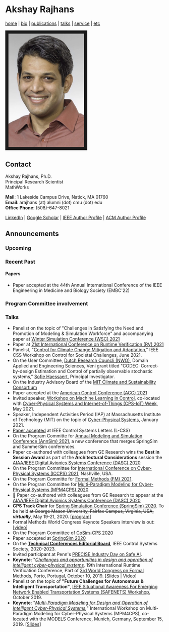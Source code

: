 # Akshay Rajhans
[home](index.html) \| [bio](bio.html) \| [publications](publications.html) \| [talks](talks.html) \| [service](service.html) \| [etc](etc.html)

<a><img src="files/pictures/AkshayPortrait.jpg" 
alt="Akshay Rajhans" width="240" border="10" /></a>

## Contact
Akshay Rajhans, Ph.D. <br/>
Principal Research Scientist <br/>
MathWorks <br/>

**Mail**: 1 Lakeside Campus Drive, Natick, MA 01760 <br/>
**Email**: arajhans (at) alumni (dot) cmu (dot) edu <br/>
**Office Phone**: (508)-647-8021

[LinkedIn](https://www.linkedin.com/in/rajhans) \| [Google Scholar](https://scholar.google.com/citations?user=522zploAAAAJ&hl=en&oi=ao) \| [IEEE Author Profile](https://ieeexplore.ieee.org/author/38232718800) \| [ACM Author Profile](https://dl.acm.org/profile/81421602783)

## Announcements
### Upcoming
### Recent Past
#### Papers
- Paper accepted at the 44th Annual International Conference of the IEEE Engineering in Medicine and Biology Society (EMBC'22) 
### Program Committee involvement
### Talks


- Panelist on the topic of "Challenges in Satisfying the Need and Promotion of Modeling & Simulation Workforce" and accompanying paper at [Winter Simulation Conference (WSC) 2021](http://meetings.informs.org/wordpress/wsc2021/) 
- Paper at [21st International Conference on Runtime Verification (RV) 2021](https://uva-mcps-lab.github.io/RV21/)
- Panelist, "[Control for Climate Change Mitigation and Adaptation](https://sites.google.com/view/ieee-css-societal-challenges/panels/control-for-climate)," IEEE CSS Workshop on Control for Societal Challenges, June 2021.
- On the User Committee, [Dutch Research Councli (NWO)](https://www.nwo.nl/en), Domain Applied and Engineering Sciences, Veni grant titled "CODEC: Correct-by-design Estimation and Control of partially observable stochastic systems," [Sofie Haessaert](https://www.sofiehaesaert.com/), Principal Investigator.
- On the Industry Advisory Board of the [MIT Climate and Sustainability Consortium](https://impactclimate.mit.edu/mathworks/)
- Paper accepted at the [American Control Conference (ACC) 2021](https://acc2021.a2c2.org/)
- Invited speaker, [Workshop on Machine Learning in Control](https://www.es.aau.dk/sections-labs/Automation-and-Control/Project+sites/swift/leac/), co-located with [Cyber-Physical Systems and Internet-of-Things (CPS-IoT) Week](https://cps-iot-week2021.isis.vanderbilt.edu/), May 2021.
- Speaker, Independent Activities Period (IAP) at Massachusetts Institute of Technology (MIT) on the topic of [Cyber-Physical Systems](https://www.mathworks.com/company/events/seminars/mit-iap-series-2020-3311753.html), January 2021.
- [Paper accepted](publications.html) at IEEE Control Systems Letters (L-CSS)
- On the Program Committe for [Annual Modeling and Simulation Conference (AnnSim) 2021](https://scs.org/annsim/), a new conference that merges SpringSim and SummerSim conferences. 
- Paper co-authored with colleagues from GE Research wins the **Best in Session Award** as part of the **Architectural Considerations** session the [AIAA/IEEE Digital Avionics Systems Conference (DASC) 2020](https://2020.dasconline.org/)
- On the Program Committee for [International Conference on Cyber-Physical Systems (ICCPS) 2021](https://iccps.acm.org/2021/), Nashville, USA.
- On the Program Committe for [Formal Methods (FM) 2021](http://www.fmeurope.org/symposia/).
- On the Program Committee for [Multi-Paradigm Modeling for Cyber-Physical Systems (MPM4CPS) 2020](https://msdl.uantwerpen.be/conferences/MPM4CPS/2020/)
- :page_facing_up: Paper co-authored with colleagues from GE Research to appear at the [AIAA/IEEE Digital Avionics Systems Conference (DASC) 2020](https://2020.dasconline.org/)
- **CPS Track Chair** for [Spring Simulation Conference (SpringSim) 2020](https://scs.org/springsim/). To be held ~~at George Mason University, Fairfax Campus, Virginia, USA,~~ ***virtually***, May 19-21, 2020. \[[program](https://scs.org/wp-content/uploads/2020/04/Agenda-Spring-Virtualv6.pdf)\]
- Formal Methods World Congress Keynote Speakers interview is out: \[[video](https://youtu.be/BnANyL4H8i4)\]
- On the Program Committee of [CoSim-CPS 2020](https://sites.google.com/view/cosimcps20)
- Paper accepted at [SpringSim 2020](https://scs.org/springsim/)
- On the **[Technical Conferences Editorial Board](http://ieeecss.org/conferences/technology-conference-editorial-board-tceb)**, IEEE Control Systems Society, 2020-2023.
- Invited participant at Penn's [PRECISE Industry Day on Safe AI](https://precise-industry-day.seas.upenn.edu/2019/). 
- **Keynote**: "*[Challenges and opportunities in design and operation of intelligent cyber-physical systems](https://www.react.uni-saarland.de/rv2019/invitedspeakers.html),* 19th International Runtime Verification Conference, Part of [3rd World Congress on Formal Methods](http://formalmethods2019.inesctec.pt/?page_id=1044), Porto, Portugal, October 10, 2019. \[[Slides](files/slides/Rajhans_RV2019.pdf) \| [Video](https://www.youtube.com/watch?v=bDhFVASF9PU)\]
- Panelist on the topic of **"Future Challenges for Autonomous & Intelligent Transportation"**, [IEEE Situational Awareness For Emerging Network Enabled Transportation Systems (SAFENETS) Workshop](https://faculty.uml.edu/thanuka_wickramarathne/safenets_workshop/), October 2019.
- **Keynote**: "*[Multi-Paradigm Modeling for Design and Operation of Intelligent Cyber-Physical Systems](https://msdl.uantwerpen.be/conferences/MPM4CPS/2019/index.php/program/),*" International Workshop on Multi-Paradigm Modeling for Cyber-Physical Systems (MPM4CPS), co-located with the MODELS Conference, Munich, Germany, September 15, 2019. \[[Slides](files/slides/Rajhans_MPM4CPS2019.pdf)\]
